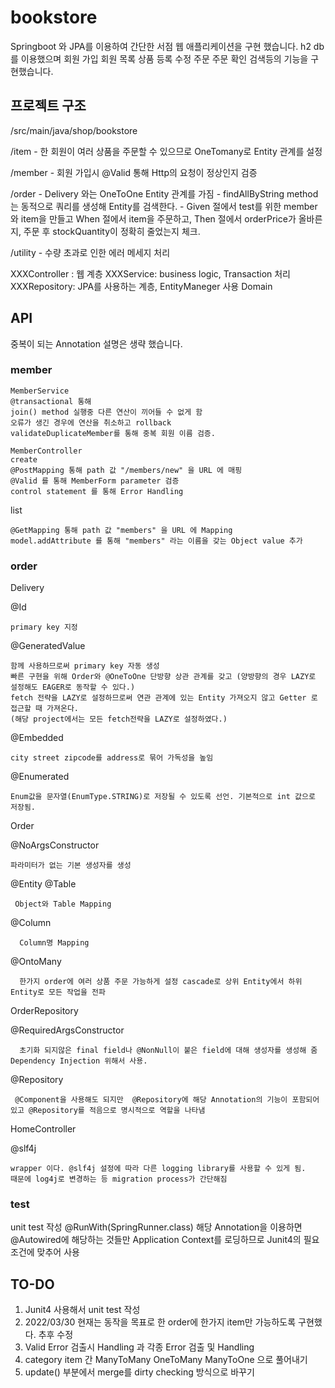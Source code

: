# bookstore

Springboot 와 JPA를 이용하여 간단한 서점 웹 애플리케이션을 구현 했습니다.
h2 db를 이용했으며 회원 가입 회원 목록 상품 등록 수정 주문 주문 확인 검색등의 기능을 구현했습니다.

## 프로젝트 구조

/src/main/java/shop/bookstore
  
  /item - 한 회원이 여러 상품을 주문할 수 있으므로 OneTomany로 Entity 관계를 설정
  
  /member - 회원 가입시 @Valid 통해 Http의 요청이 정상인지 검증
  
  /order - Delivery 와는 OneToOne Entity 관계를 가짐
         - findAllByString method는 동적으로 쿼리를 생성해 Entity를 검색한다.
         - Given 절에서 test를 위한 member와 item을 만들고 When 절에서 item을 주문하고,
           Then 절에서 orderPrice가 올바른지, 주문 후 stockQuantity이 정확히 줄었는지 체크.
  
  /utility - 수량 초과로 인한 에러 메세지 처리
  
  XXXController :  웹 계층
  XXXService: business logic, Transaction 처리
  XXXRepository: JPA를 사용하는 계층, EntityManeger 사용
  Domain


## API


중복이 되는 Annotation 설명은 생략 했습니다.

### member

    MemberService
    @transactional 통해
    join() method 실행중 다른 연산이 끼어들 수 없게 함
    오류가 생긴 경우에 연산을 취소하고 rollback
    validateDuplicateMember를 통해 중복 회원 이름 검증.

    MemberController
    create
    @PostMapping 통해 path 값 "/members/new" 을 URL 에 매핑
    @Valid 를 통해 MemberForm parameter 검증
    control statement 를 통해 Error Handling

list

    @GetMapping 통해 path 값 "members" 을 URL 에 Mapping
    model.addAttribute 를 통해 "members" 라는 이름을 갖는 Object value 추가

### order

Delivery
    
  @Id
    
    primary key 지정
  @GeneratedValue
    
    함께 사용하므로써 primary key 자동 생성
    빠른 구현을 위해 Order와 @OneToOne 단방향 상관 관계를 갖고 (양방향의 경우 LAZY로 설정해도 EAGER로 동작할 수 있다.)
    fetch 전략을 LAZY로 설정하므로써 연관 관계에 있는 Entity 가져오지 않고 Getter 로 접근할 때 가져온다.
    (해당 project에서는 모든 fetch전략을 LAZY로 설정하였다.)

  @Embedded
    
    city street zipcode를 address로 묶어 가독성을 높임

  @Enumerated
    
    Enum값을 문자열(EnumType.STRING)로 저장될 수 있도록 선언. 기본적으로 int 값으로 저장됨.

Order
  
  @NoArgsConstructor 
    
    파라미터가 없는 기본 생성자를 생성
  @Entity @Table
     
     Object와 Table Mapping
  @Column 
      
      Column명 Mapping
  @OntoMany
      
      한가지 order에 여러 상품 주문 가능하게 설정 cascade로 상위 Entity에서 하위 Entity로 모든 작업을 전파

OrderRepository
 
 @RequiredArgsConstructor
      
      초기화 되지않은 final field나 @NonNull이 붙은 field에 대해 생성자를 생성해 줌 Dependency Injection 위해서 사용.
 
 @Repository
     
     @Component을 사용해도 되지만  @Repository에 해당 Annotation의 기능이 포함되어 있고 @Repository를 적음으로 명시적으로 역할을 나타냄

HomeController
  
  @slf4j
    
    wrapper 이다. @slf4j 설정에 따라 다른 logging library를 사용할 수 있게 됨.
    때문에 log4j로 변경하는 등 migration process가 간단해짐

### test
  
  unit test 작성
  @RunWith(SpringRunner.class)
    해당 Annotation을 이용하면 @Autowired에 해당하는 것들만 Application Context를 로딩하므로
    Junit4의 필요조건에 맞추어 사용

## TO-DO
  1. Junit4 사용해서 unit test 작성
  2. 2022/03/30 현재는 동작을 목표로 한 order에 한가지 item만 가능하도록 구현했다. 추후 수정
  3. Valid Error 검출시 Handling 과 각종 Error 검출 및 Handling
  4. category item 간 ManyToMany OneToMany ManyToOne 으로 풀어내기
  5. update() 부분에서 merge를 dirty checking 방식으로 바꾸기
